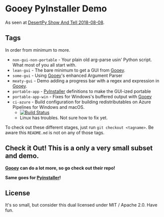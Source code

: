 # Gooey PyInstaller Demo

As seen at [DesertPy Show And Tell 2018-08-08][event].

[event]:https://www.meetup.com/Phoenix-Python-Meetup-Group/events/253529398/

## Tags

In order from minimum to more.

* `non-gui-non-portable` - Your plain old arg-parse usin' Python script. What most of you all start with.
* `lean-gui` - The bare minimum to get a GUI from [Gooey][gooey].
* `some-gui` - Using [Gooey][gooey]'s enhanced Argument Parser
* `meaty-gui` - Demo adding a progress bar with a regex and expression in
  [Gooey][gooey].
* `portable-app` - [PyInstaller][pyinstaller] definitions to make the GUI-ized portable
* `portable-app-win` - Fixes for Windows's buffered output with [Gooey][gooey]
* `ci-azure` - Build configuration for building redistributables on Azure Pipelines for Windows and macOS. 
    * [![Build Status](https://dev.azure.com/nelsonjchen/Gooey%20PyInstaller%20Demo/_apis/build/status/nelsonjchen.gooey-pyinstaller-demo?branchName=master)](https://dev.azure.com/nelsonjchen/Gooey%20PyInstaller%20Demo/_build/latest?definitionId=2?branchName=master)
    * Linux has troubles. Not sure how to fix yet.

To check out these different stages, just run `git checkout <tagname>`. Be aware this `README.md` is not on any of those tags.

## Check it Out! This is a only a very small subset and demo.

**[Gooey][gooey] can do a lot more, so go check out their repo!**

**Same goes for [Pyinstaller][pyinstaller]!**

[gooey]: https://github.com/chriskiehl/Gooey
[pyinstaller]: https://github.com/pyinstaller/pyinstaller

## License

It's so small, but consider this dual licensed under MIT / Apache 2.0. Have fun.
